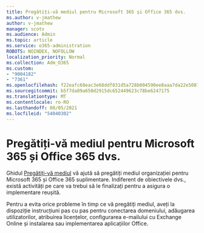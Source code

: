 ```yaml
---
title: Pregătiți-vă mediul pentru Microsoft 365 și Office 365 dvs.
ms.author: v-jmathew
author: v-jmathew
manager: scotv
ms.audience: Admin
ms.topic: article
ms.service: o365-administration
ROBOTS: NOINDEX, NOFOLLOW
localization_priority: Normal
ms.collection: Adm_O365
ms.custom:
- "9004182"
- "7361"
ms.openlocfilehash: f22eafc68eac3e68ddf831d5a728b004590ee8aaa7da22e508716ceb257250b1
ms.sourcegitcommit: b5f7da89a650d2915dc652449623c78be6247175
ms.translationtype: MT
ms.contentlocale: ro-RO
ms.lasthandoff: 08/05/2021
ms.locfileid: "54040302"
---
```

# <a name="prepare-your-environment-for-microsoft-365-and-office-365-services"></a>Pregătiți-vă mediul pentru Microsoft 365 și Office 365 dvs.

Ghidul [Pregătiți-vă mediul](https://go.microsoft.com/fwlink/?linkid=2005213) vă ajută să pregătiți mediul organizației pentru Microsoft 365 și Office 365 suplimentare. Indiferent de obiectivele dvs., există activități pe care va trebui să le finalizați pentru a asigura o implementare reușită.

Pentru a evita orice probleme în timp ce vă pregătiți mediul, aveți la dispoziție instrucțiuni pas cu pas pentru conectarea domeniului, adăugarea utilizatorilor, atribuirea licențelor, configurarea e-mailului cu Exchange Online și instalarea sau implementarea aplicațiilor Office.
